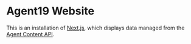 # Agent19 Website

This is an installation of [Next.js][1], which displays data managed from the [Agent Content API][2].

[1]: https://github.com/zeit/next.js
[2]: https://github.com/agentsh/agent-content-api
